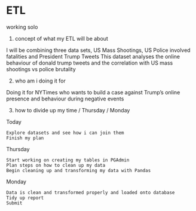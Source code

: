 # ETL

working solo

1. concept of what my ETL will be about

I will be combining three data sets, US Mass Shootings, US Police involved fatalities and President Trump Tweets 
This dataset analyses the online behaviour of donald trump tweets and the correlation with US mass shootings vs 	police brutality 

2. who am i doing it for

Doing it for NYTimes who wants to build a case against Trump’s online presence and behaviour during negative events 

3. how to divide up my time / Thursday / Monday 

Today

	Explore datasets and see how i can join them 
	Finish my plan 

Thursday

	Start working on creating my tables in PGAdmin	
	Plan steps on how to clean up my data 
	Begin cleaning up and transforming my data with Pandas

Monday

	Data is clean and transformed properly and loaded onto database
	Tidy up report 
	Submit 

	
	
